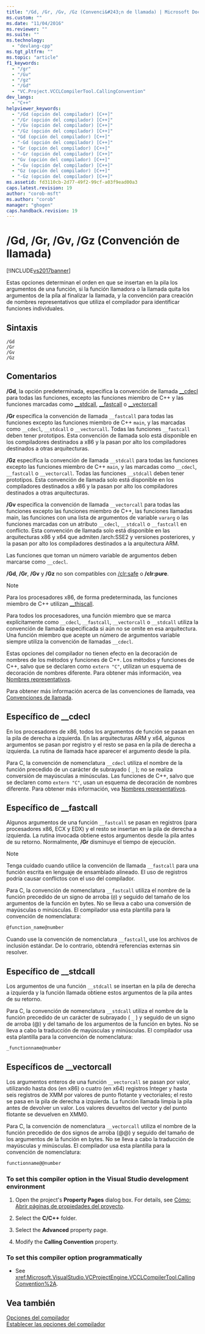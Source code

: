 ```yaml
---
title: "/Gd, /Gr, /Gv, /Gz (Convenci&#243;n de llamada) | Microsoft Docs"
ms.custom: ""
ms.date: "11/04/2016"
ms.reviewer: ""
ms.suite: ""
ms.technology: 
  - "devlang-cpp"
ms.tgt_pltfrm: ""
ms.topic: "article"
f1_keywords: 
  - "/gr"
  - "/Gv"
  - "/gz"
  - "/Gd"
  - "VC.Project.VCCLCompilerTool.CallingConvention"
dev_langs: 
  - "C++"
helpviewer_keywords: 
  - "/Gd (opción del compilador) [C++]"
  - "/Gr (opción del compilador) [C++]"
  - "/Gv (opción del compilador) [C++]"
  - "/Gz (opción del compilador) [C++]"
  - "Gd (opción del compilador) [C++]"
  - "-Gd (opción del compilador) [C++]"
  - "Gr (opción del compilador) [C++]"
  - "-Gr (opción del compilador) [C++]"
  - "Gv (opción del compilador) [C++]"
  - "-Gv (opción del compilador) [C++]"
  - "Gz (opción del compilador) [C++]"
  - "-Gz (opción del compilador) [C++]"
ms.assetid: fd3110cb-2d77-49f2-99cf-a03f9ead00a3
caps.latest.revision: 19
author: "corob-msft"
ms.author: "corob"
manager: "ghogen"
caps.handback.revision: 19
---
```

# /Gd, /Gr, /Gv, /Gz (Convenci&#243;n de llamada)
[!INCLUDE[vs2017banner](../../assembler/inline/includes/vs2017banner.md)]

Estas opciones determinan el orden en que se insertan en la pila los argumentos de una función, si la función llamadora o la llamada quita los argumentos de la pila al finalizar la llamada, y la convención para creación de nombres representativos que utiliza el compilador para identificar funciones individuales.  
  
## Sintaxis  
  
```  
/Gd  
/Gr  
/Gv  
/Gz  
```  
  
## Comentarios  
 **\/Gd**, la opción predeterminada, especifica la convención de llamada [\_\_cdecl](../../cpp/cdecl.md) para todas las funciones, excepto las funciones miembro de C\+\+ y las funciones marcadas como [\_\_stdcall](../../cpp/stdcall.md), [\_\_fastcall](../../cpp/fastcall.md) o [\_\_vectorcall](../../cpp/vectorcall.md)  
  
 **\/Gr** especifica la convención de llamada `__fastcall` para todas las funciones excepto las funciones miembro de C\+\+ `main`, y las marcadas como `__cdecl`, `__stdcall` o `__vectorcall`.  Todas las funciones `__fastcall` deben tener prototipos.  Esta convención de llamada solo está disponible en los compiladores destinados a x86 y la pasan por alto los compiladores destinados a otras arquitecturas.  
  
 **\/Gz** especifica la convención de llamada `__stdcall` para todas las funciones excepto las funciones miembro de C\+\+ `main`, y las marcadas como `__cdecl`, `__fastcall` o `__vectorcall`.  Todas las funciones `__stdcall` deben tener prototipos.  Esta convención de llamada solo está disponible en los compiladores destinados a x86 y la pasan por alto los compiladores destinados a otras arquitecturas.  
  
 **\/Gv** especifica la convención de llamada `__vectorcall` para todas las funciones excepto las funciones miembro de C\+\+, las funciones llamadas main, las funciones con una lista de argumentos de variable `vararg` o las funciones marcadas con un atributo `__cdecl`, `__stdcall` o `__fastcall` en conflicto.  Esta convención de llamada solo está disponible en las arquitecturas x86 y x64 que admiten \/arch:SSE2 y versiones posteriores, y la pasan por alto los compiladores destinados a la arquitectura ARM.  
  
 Las funciones que toman un número variable de argumentos deben marcarse como `__cdecl`.  
  
 **\/Gd**, **\/Gr**, **\/Gv** y **\/Gz** no son compatibles con [\/clr:safe](../../build/reference/clr-common-language-runtime-compilation.md) o **\/clr:pure**.  
  
> [!NOTE]
>  Para los procesadores x86, de forma predeterminada, las funciones miembro de C\+\+ utilizan [\_\_thiscall](../../cpp/thiscall.md).  
  
 Para todos los procesadores, una función miembro que se marca explícitamente como `__cdecl`, `__fastcall`, `__vectorcall` o `__stdcall` utiliza la convención de llamada especificada si aún no se omite en esa arquitectura.  Una función miembro que acepte un número de argumentos variable siempre utiliza la convención de llamadas `__cdecl`.  
  
 Estas opciones del compilador no tienen efecto en la decoración de nombres de los métodos y funciones de C\+\+.  Los métodos y funciones de C\+\+, salvo que se declaren como `extern "C"`, utilizan un esquema de decoración de nombres diferente.  Para obtener más información, vea [Nombres representativos](../../build/reference/decorated-names.md).  
  
 Para obtener más información acerca de las convenciones de llamada, vea [Convenciones de llamada](../../cpp/calling-conventions.md).  
  
## Específico de \_\_cdecl  
 En los procesadores de x86, todos los argumentos de función se pasan en la pila de derecha a izquierda.  En las arquitecturas ARM y x64, algunos argumentos se pasan por registro y el resto se pasa en la pila de derecha a izquierda.  La rutina de llamada hace aparecer el argumento desde la pila.  
  
 Para C, la convención de nomenclatura `__cdecl` utiliza el nombre de la función precedido de un carácter de subrayado \( `_` \); no se realiza conversión de mayúsculas a minúsculas.  Las funciones de C\+\+, salvo que se declaren como `extern "C"`, usan un esquema de decoración de nombres diferente.  Para obtener más información, vea [Nombres representativos](../../build/reference/decorated-names.md).  
  
## Específico de \_\_fastcall  
 Algunos argumentos de una función `__fastcall` se pasan en registros \(para procesadores x86, ECX y EDX\) y el resto se insertan en la pila de derecha a izquierda.  La rutina invocada obtiene estos argumentos desde la pila antes de su retorno.  Normalmente, **\/Gr** disminuye el tiempo de ejecución.  
  
> [!NOTE]
>  Tenga cuidado cuando utilice la convención de llamada `__fastcall` para una función escrita en lenguaje de ensamblado alineado.  El uso de registros podría causar conflictos con el uso del compilador.  
  
 Para C, la convención de nomenclatura `__fastcall` utiliza el nombre de la función precedido de un signo de arroba \(`@`\) y seguido del tamaño de los argumentos de la función en bytes.  No se lleva a cabo una conversión de mayúsculas o minúsculas.  El compilador usa esta plantilla para la convención de nomenclatura:  
  
```c  
@function_name@number  
```  
  
 Cuando use la convención de nomenclatura `__fastcall`, use los archivos de inclusión estándar.  De lo contrario, obtendrá referencias externas sin resolver.  
  
## Específico de \_\_stdcall  
 Los argumentos de una función `__stdcall` se insertan en la pila de derecha a izquierda y la función llamada obtiene estos argumentos de la pila antes de su retorno.  
  
 Para C, la convención de nomenclatura `__stdcall` utiliza el nombre de la función precedido de un carácter de subrayado \( `_` \) y seguido de un signo de arroba \(@\) y del tamaño de los argumentos de la función en bytes.  No se lleva a cabo la traducción de mayúsculas y minúsculas.  El compilador usa esta plantilla para la convención de nomenclatura:  
  
```c  
_functionname@number  
```  
  
## Específicos de \_\_vectorcall  
 Los argumentos enteros de una función `__vectorcall` se pasan por valor, utilizando hasta dos \(en x86\) o cuatro \(en x64\) registros Integer y hasta seis registros de XMM por valores de punto flotante y vectoriales; el resto se pasa en la pila de derecha a izquierda.  La función llamada limpia la pila antes de devolver un valor.  Los valores devueltos del vector y del punto flotante se devuelven en XMM0.  
  
 Para C, la convención de nomenclatura `__vectorcall` utiliza el nombre de la función precedido de dos signos de arroba \(@@\) y seguido del tamaño de los argumentos de la función en bytes.  No se lleva a cabo la traducción de mayúsculas y minúsculas.  El compilador usa esta plantilla para la convención de nomenclatura:  
  
```c  
functionname@@number  
```  
  
### To set this compiler option in the Visual Studio development environment  
  
1.  Open the project's **Property Pages** dialog box.  For details, see [Cómo: Abrir páginas de propiedades del proyecto](../../misc/how-to-open-project-property-pages.md).  
  
2.  Select the **C\/C\+\+** folder.  
  
3.  Select the **Advanced** property page.  
  
4.  Modify the **Calling Convention** property.  
  
### To set this compiler option programmatically  
  
-   See <xref:Microsoft.VisualStudio.VCProjectEngine.VCCLCompilerTool.CallingConvention%2A>.  
  
## Vea también  
 [Opciones del compilador](../../build/reference/compiler-options.md)   
 [Establecer las opciones del compilador](../../build/reference/setting-compiler-options.md)